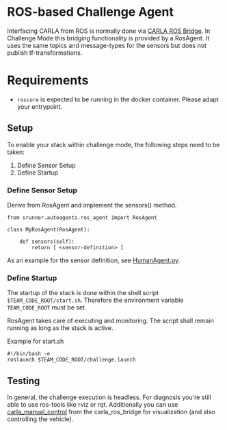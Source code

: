 # ROS-based Challenge Agent

Interfacing CARLA from ROS is normally done via [CARLA ROS Bridge](https://github.com/carla-simulator/ros-bridge).
In Challenge Mode this bridging functionality is provided by a RosAgent. It uses the same topics and message-types for the sensors but does not publish tf-transformations.
 
# Requirements

* `roscore` is expected to be running in the docker container. Please adapt your entrypoint.

## Setup

To enable your stack within challenge mode, the following steps need to be taken:

1. Define Sensor Setup
2. Define Startup

### Define Sensor Setup

Derive from RosAgent and implement the sensors() method.

    from srunner.autoagents.ros_agent import RosAgent

    class MyRosAgent(RosAgent):

        def sensors(self):
            return [ <sensor-definition> ]

As an example for the sensor definition, see [HumanAgent.py](../srunner/autoagents/HumanAgent.py).


### Define Startup

The startup of the stack is done within the shell script `$TEAM_CODE_ROOT/start.sh`.
Therefore the environment variable `TEAM_CODE_ROOT` must be set.

RosAgent takes care of executing and monitoring. The script shall remain running as long as the stack is active.

Example for start.sh

    #!/bin/bash -e
    roslaunch $TEAM_CODE_ROOT/challenge.launch


## Testing

In general, the challenge execution is headless. For diagnosis you're still able to use ros-tools like rviz or rqt. Additionally you
can use [carla_manual_control](https://github.com/carla-simulator/ros-bridge/tree/master/carla_manual_control) from the carla_ros_bridge for visualization (and also controlling the vehicle).

